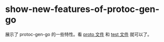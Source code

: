 # show-new-features-of-protoc-gen-go

展示了 protoc-gen-go 的一些特性。看 [proto 文件](./pb/user.proto) 和 [test 文件](./main_test.go) 就可以了。
